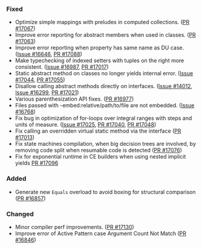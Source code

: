 ### Fixed

* Optimize simple mappings with preludes in computed collections. ([PR #17067](https://github.com/dotnet/fsharp/pull/17067))
* Improve error reporting for abstract members when used in classes. ([PR #17063](https://github.com/dotnet/fsharp/pull/17063))
* Improve error reporting when property has same name as DU case. ([Issue #16646](https://github.com/dotnet/fsharp/issues/16646), [PR #17088](https://github.com/dotnet/fsharp/pull/17088))
* Make typechecking of indexed setters with tuples on the right more consistent. ([Issue #16987](https://github.com/dotnet/fsharp/issues/16987), [PR #17017](https://github.com/dotnet/fsharp/pull/17017))
* Static abstract method on classes no longer yields internal error. ([Issue #17044](https://github.com/dotnet/fsharp/issues/17044), [PR #17055](https://github.com/dotnet/fsharp/pull/17055))
* Disallow calling abstract methods directly on interfaces. ([Issue #14012](https://github.com/dotnet/fsharp/issues/14012), [Issue #16299](https://github.com/dotnet/fsharp/issues/16299), [PR #17021](https://github.com/dotnet/fsharp/pull/17021))
* Various parenthesization API fixes. ([PR #16977](https://github.com/dotnet/fsharp/pull/16977)) 
* Files passed with -embed:relative/path/to/file are not embedded. ([Issue #16768](https://github.com/dotnet/fsharp/pull/17068))
* Fix bug in optimization of for-loops over integral ranges with steps and units of measure. ([Issue #17025](https://github.com/dotnet/fsharp/issues/17025), [PR #17040](https://github.com/dotnet/fsharp/pull/17040), [PR #17048](https://github.com/dotnet/fsharp/pull/17048))
* Fix calling an overridden virtual static method via the interface ([PR #17013](https://github.com/dotnet/fsharp/pull/17013))
* Fix state machines compilation, when big decision trees are involved, by removing code split when resumable code is detected ([PR #17076](https://github.com/dotnet/fsharp/pull/17076))
* Fix for exponential runtime in CE builders when using nested implicit yields [PR #17096](https://github.com/dotnet/fsharp/pull/17096)

### Added

* Generate new `Equals` overload to avoid boxing for structural comparison ([PR #16857](https://github.com/dotnet/fsharp/pull/16857))

### Changed

* Minor compiler perf improvements. ([PR #17130](https://github.com/dotnet/fsharp/pull/17130))
* Improve error of Active Pattern case Argument Count Not Match ([PR #16846](https://github.com/dotnet/fsharp/pull/16846))
